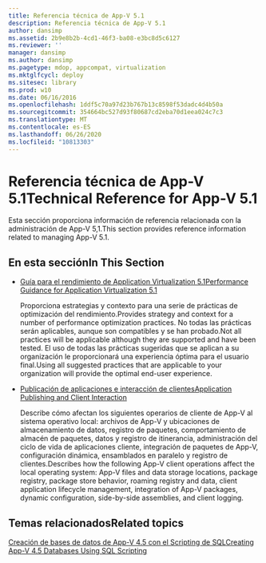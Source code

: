 ```yaml
---
title: Referencia técnica de App-V 5.1
description: Referencia técnica de App-V 5.1
author: dansimp
ms.assetid: 2b9e8b2b-4cd1-46f3-ba08-e3bc8d5c6127
ms.reviewer: ''
manager: dansimp
ms.author: dansimp
ms.pagetype: mdop, appcompat, virtualization
ms.mktglfcycl: deploy
ms.sitesec: library
ms.prod: w10
ms.date: 06/16/2016
ms.openlocfilehash: 1ddf5c70a97d23b767b13c8598f53dadc4d4b50a
ms.sourcegitcommit: 354664bc527d93f80687cd2eba70d1eea024c7c3
ms.translationtype: MT
ms.contentlocale: es-ES
ms.lasthandoff: 06/26/2020
ms.locfileid: "10813303"
---
```

# <span data-ttu-id="78ad6-103">Referencia técnica de App-V 5.1</span><span class="sxs-lookup"><span data-stu-id="78ad6-103">Technical Reference for App-V 5.1</span></span>


<span data-ttu-id="78ad6-104">Esta sección proporciona información de referencia relacionada con la administración de App-V 5,1.</span><span class="sxs-lookup"><span data-stu-id="78ad6-104">This section provides reference information related to managing App-V 5.1.</span></span>

## <span data-ttu-id="78ad6-105">En esta sección</span><span class="sxs-lookup"><span data-stu-id="78ad6-105">In This Section</span></span>


-   [<span data-ttu-id="78ad6-106">Guía para el rendimiento de Application Virtualization 5.1</span><span class="sxs-lookup"><span data-stu-id="78ad6-106">Performance Guidance for Application Virtualization 5.1</span></span>](performance-guidance-for-application-virtualization-51.md)

    <span data-ttu-id="78ad6-107">Proporciona estrategias y contexto para una serie de prácticas de optimización del rendimiento.</span><span class="sxs-lookup"><span data-stu-id="78ad6-107">Provides strategy and context for a number of performance optimization practices.</span></span> <span data-ttu-id="78ad6-108">No todas las prácticas serán aplicables, aunque son compatibles y se han probado.</span><span class="sxs-lookup"><span data-stu-id="78ad6-108">Not all practices will be applicable although they are supported and have been tested.</span></span> <span data-ttu-id="78ad6-109">El uso de todas las prácticas sugeridas que se aplican a su organización le proporcionará una experiencia óptima para el usuario final.</span><span class="sxs-lookup"><span data-stu-id="78ad6-109">Using all suggested practices that are applicable to your organization will provide the optimal end-user experience.</span></span>

-   [<span data-ttu-id="78ad6-110">Publicación de aplicaciones e interacción de clientes</span><span class="sxs-lookup"><span data-stu-id="78ad6-110">Application Publishing and Client Interaction</span></span>](application-publishing-and-client-interaction51.md)

    <span data-ttu-id="78ad6-111">Describe cómo afectan los siguientes operarios de cliente de App-V al sistema operativo local: archivos de App-V y ubicaciones de almacenamiento de datos, registro de paquetes, comportamiento de almacén de paquetes, datos y registro de itinerancia, administración del ciclo de vida de aplicaciones cliente, integración de paquetes de App-V, configuración dinámica, ensamblados en paralelo y registro de clientes.</span><span class="sxs-lookup"><span data-stu-id="78ad6-111">Describes how the following App-V client operations affect the local operating system: App-V files and data storage locations, package registry, package store behavior, roaming registry and data, client application lifecycle management, integration of App-V packages, dynamic configuration, side-by-side assemblies, and client logging.</span></span>






## <span data-ttu-id="78ad6-112">Temas relacionados</span><span class="sxs-lookup"><span data-stu-id="78ad6-112">Related topics</span></span>


[<span data-ttu-id="78ad6-113">Creación de bases de datos de App-V 4.5 con el Scripting de SQL</span><span class="sxs-lookup"><span data-stu-id="78ad6-113">Creating App-V 4.5 Databases Using SQL Scripting</span></span>](../solutions/creating-app-v-45-databases-using-sql-scripting.md)

 

 





